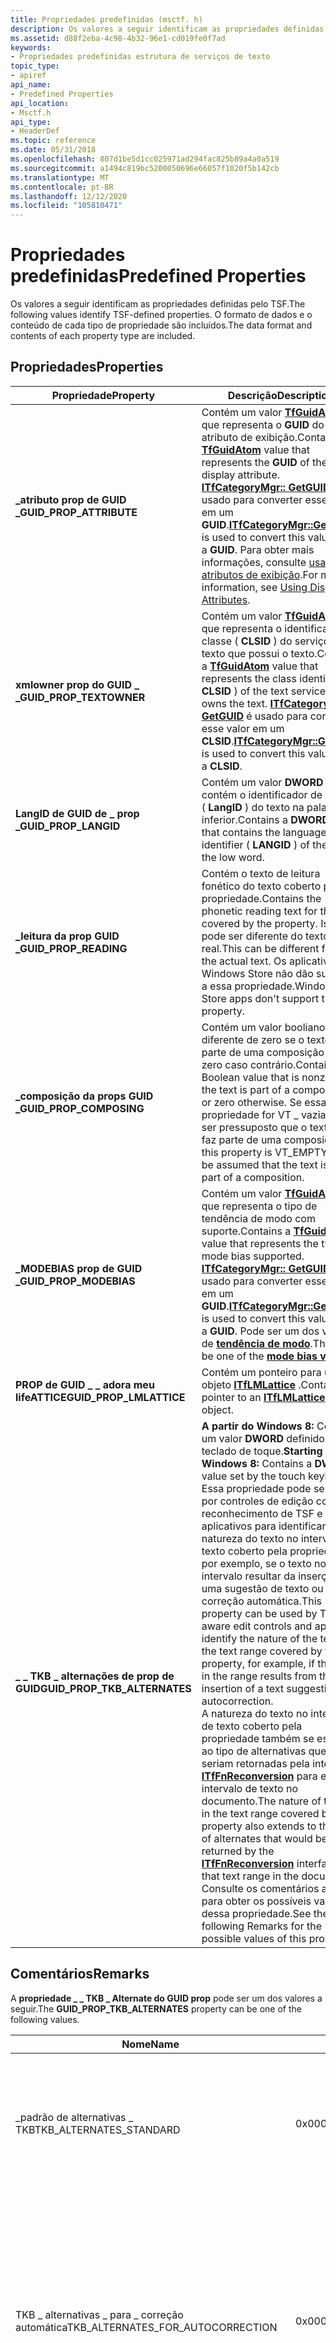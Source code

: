 ```yaml
---
title: Propriedades predefinidas (msctf. h)
description: Os valores a seguir identificam as propriedades definidas pelo TSF. O formato de dados e o conteúdo de cada tipo de propriedade são incluídos.
ms.assetid: d88f2eba-4c98-4b32-96e1-cd019fe0f7ad
keywords:
- Propriedades predefinidas estrutura de serviços de texto
topic_type:
- apiref
api_name:
- Predefined Properties
api_location:
- Msctf.h
api_type:
- HeaderDef
ms.topic: reference
ms.date: 05/31/2018
ms.openlocfilehash: 807d1be5d1cc025971ad294fac825b89a4a0a519
ms.sourcegitcommit: a1494c819bc5200050696e66057f1020f5b142cb
ms.translationtype: MT
ms.contentlocale: pt-BR
ms.lasthandoff: 12/12/2020
ms.locfileid: "105810471"
---
```

# <a name="predefined-properties"></a><span data-ttu-id="7aec5-105">Propriedades predefinidas</span><span class="sxs-lookup"><span data-stu-id="7aec5-105">Predefined Properties</span></span>

<span data-ttu-id="7aec5-106">Os valores a seguir identificam as propriedades definidas pelo TSF.</span><span class="sxs-lookup"><span data-stu-id="7aec5-106">The following values identify TSF-defined properties.</span></span> <span data-ttu-id="7aec5-107">O formato de dados e o conteúdo de cada tipo de propriedade são incluídos.</span><span class="sxs-lookup"><span data-stu-id="7aec5-107">The data format and contents of each property type are included.</span></span>

## <a name="properties"></a><span data-ttu-id="7aec5-108">Propriedades</span><span class="sxs-lookup"><span data-stu-id="7aec5-108">Properties</span></span>



| <span data-ttu-id="7aec5-109">Propriedade</span><span class="sxs-lookup"><span data-stu-id="7aec5-109">Property</span></span>                        | <span data-ttu-id="7aec5-110">Descrição</span><span class="sxs-lookup"><span data-stu-id="7aec5-110">Description</span></span>                                                                                                                                                                                                                                                                                                                                                                                                                                                                                                                                                                                                                                                                       |
|---------------------------------|-----------------------------------------------------------------------------------------------------------------------------------------------------------------------------------------------------------------------------------------------------------------------------------------------------------------------------------------------------------------------------------------------------------------------------------------------------------------------------------------------------------------------------------------------------------------------------------------------------------------------------------------------------------------------------------|
| <span data-ttu-id="7aec5-111">**\_atributo prop de GUID \_**</span><span class="sxs-lookup"><span data-stu-id="7aec5-111">**GUID\_PROP\_ATTRIBUTE**</span></span>       | <span data-ttu-id="7aec5-112">Contém um valor [**TfGuidAtom**](tfguidatom.md) que representa o **GUID** do atributo de exibição.</span><span class="sxs-lookup"><span data-stu-id="7aec5-112">Contains a [**TfGuidAtom**](tfguidatom.md) value that represents the **GUID** of the display attribute.</span></span> <span data-ttu-id="7aec5-113">[**ITfCategoryMgr:: GetGUID**](/windows/desktop/api/Msctf/nf-msctf-itfcategorymgr-getguid) é usado para converter esse valor em um **GUID**.</span><span class="sxs-lookup"><span data-stu-id="7aec5-113">[**ITfCategoryMgr::GetGUID**](/windows/desktop/api/Msctf/nf-msctf-itfcategorymgr-getguid) is used to convert this value into a **GUID**.</span></span> <span data-ttu-id="7aec5-114">Para obter mais informações, consulte [usando atributos de exibição](using-display-attributes.md).</span><span class="sxs-lookup"><span data-stu-id="7aec5-114">For more information, see [Using Display Attributes](using-display-attributes.md).</span></span>                                                                                                                                                                                                                                                                                                                                                                             |
| <span data-ttu-id="7aec5-115">**xmlowner prop do GUID \_ \_**</span><span class="sxs-lookup"><span data-stu-id="7aec5-115">**GUID\_PROP\_TEXTOWNER**</span></span>       | <span data-ttu-id="7aec5-116">Contém um valor [**TfGuidAtom**](tfguidatom.md) que representa o identificador de classe ( **CLSID** ) do serviço de texto que possui o texto.</span><span class="sxs-lookup"><span data-stu-id="7aec5-116">Contains a [**TfGuidAtom**](tfguidatom.md) value that represents the class identifier ( **CLSID** ) of the text service that owns the text.</span></span> <span data-ttu-id="7aec5-117">[**ITfCategoryMgr:: GetGUID**](/windows/desktop/api/Msctf/nf-msctf-itfcategorymgr-getguid) é usado para converter esse valor em um **CLSID**.</span><span class="sxs-lookup"><span data-stu-id="7aec5-117">[**ITfCategoryMgr::GetGUID**](/windows/desktop/api/Msctf/nf-msctf-itfcategorymgr-getguid) is used to convert this value into a **CLSID**.</span></span>                                                                                                                                                                                                                                                                                                                                                                                                                            |
| <span data-ttu-id="7aec5-118">**LangID de GUID de \_ prop \_**</span><span class="sxs-lookup"><span data-stu-id="7aec5-118">**GUID\_PROP\_LANGID**</span></span>          | <span data-ttu-id="7aec5-119">Contém um valor **DWORD** que contém o identificador de idioma ( **LangID** ) do texto na palavra inferior.</span><span class="sxs-lookup"><span data-stu-id="7aec5-119">Contains a **DWORD** value that contains the language identifier ( **LANGID** ) of the text in the low word.</span></span>                                                                                                                                                                                                                                                                                                                                                                                                                                                                                                                                                                      |
| <span data-ttu-id="7aec5-120">**\_leitura da prop GUID \_**</span><span class="sxs-lookup"><span data-stu-id="7aec5-120">**GUID\_PROP\_READING**</span></span>         | <span data-ttu-id="7aec5-121">Contém o texto de leitura fonético do texto coberto pela propriedade.</span><span class="sxs-lookup"><span data-stu-id="7aec5-121">Contains the phonetic reading text for the text covered by the property.</span></span> <span data-ttu-id="7aec5-122">Isso pode ser diferente do texto real.</span><span class="sxs-lookup"><span data-stu-id="7aec5-122">This can be different from the actual text.</span></span> <span data-ttu-id="7aec5-123">Os aplicativos da Windows Store não dão suporte a essa propriedade.</span><span class="sxs-lookup"><span data-stu-id="7aec5-123">Windows Store apps don't support this property.</span></span>                                                                                                                                                                                                                                                                                                                                                                                                                                                                                                              |
| <span data-ttu-id="7aec5-124">**\_composição da props GUID \_**</span><span class="sxs-lookup"><span data-stu-id="7aec5-124">**GUID\_PROP\_COMPOSING**</span></span>       | <span data-ttu-id="7aec5-125">Contém um valor booliano que é diferente de zero se o texto faz parte de uma composição ou zero caso contrário.</span><span class="sxs-lookup"><span data-stu-id="7aec5-125">Contains a Boolean value that is nonzero if the text is part of a composition or zero otherwise.</span></span> <span data-ttu-id="7aec5-126">Se essa propriedade for VT \_ vazia, pode ser pressuposto que o texto não faz parte de uma composição.</span><span class="sxs-lookup"><span data-stu-id="7aec5-126">If this property is VT\_EMPTY, it can be assumed that the text is not part of a composition.</span></span>                                                                                                                                                                                                                                                                                                                                                                                                                                                                                     |
| <span data-ttu-id="7aec5-127">**\_MODEBIAS prop de GUID \_**</span><span class="sxs-lookup"><span data-stu-id="7aec5-127">**GUID\_PROP\_MODEBIAS**</span></span>        | <span data-ttu-id="7aec5-128">Contém um valor [**TfGuidAtom**](tfguidatom.md) que representa o tipo de tendência de modo com suporte.</span><span class="sxs-lookup"><span data-stu-id="7aec5-128">Contains a [**TfGuidAtom**](tfguidatom.md) value that represents the type of mode bias supported.</span></span> <span data-ttu-id="7aec5-129">[**ITfCategoryMgr:: GetGUID**](/windows/desktop/api/Msctf/nf-msctf-itfcategorymgr-getguid) é usado para converter esse valor em um **GUID**.</span><span class="sxs-lookup"><span data-stu-id="7aec5-129">[**ITfCategoryMgr::GetGUID**](/windows/desktop/api/Msctf/nf-msctf-itfcategorymgr-getguid) is used to convert this value into a **GUID**.</span></span> <span data-ttu-id="7aec5-130">Pode ser um dos valores de [**tendência de modo**](mode-bias-values.md).</span><span class="sxs-lookup"><span data-stu-id="7aec5-130">This can be one of the [**mode bias values**](mode-bias-values.md).</span></span>                                                                                                                                                                                                                                                                                                                                                                                                  |
| <span data-ttu-id="7aec5-131">**PROP de GUID \_ \_ adora meu lifeATTICE**</span><span class="sxs-lookup"><span data-stu-id="7aec5-131">**GUID\_PROP\_LMLATTICE**</span></span>       | <span data-ttu-id="7aec5-132">Contém um ponteiro para um objeto [**ITfLMLattice**](/windows/desktop/api/Ctffunc/nn-ctffunc-itflmlattice) .</span><span class="sxs-lookup"><span data-stu-id="7aec5-132">Contains a pointer to an [**ITfLMLattice**](/windows/desktop/api/Ctffunc/nn-ctffunc-itflmlattice) object.</span></span>                                                                                                                                                                                                                                                                                                                                                                                                                                                                                                                                                                                                             |
| <span data-ttu-id="7aec5-133">**\_ \_ TKB \_ alternações de prop de GUID**</span><span class="sxs-lookup"><span data-stu-id="7aec5-133">**GUID\_PROP\_TKB\_ALTERNATES**</span></span> | <span data-ttu-id="7aec5-134">**A partir do Windows 8:** Contém um valor **DWORD** definido pelo teclado de toque.</span><span class="sxs-lookup"><span data-stu-id="7aec5-134">**Starting with Windows 8:** Contains a **DWORD** value set by the touch keyboard.</span></span> <span data-ttu-id="7aec5-135">Essa propriedade pode ser usada por controles de edição com reconhecimento de TSF e aplicativos para identificar a natureza do texto no intervalo de texto coberto pela propriedade, por exemplo, se o texto no intervalo resultar da inserção de uma sugestão de texto ou correção automática.</span><span class="sxs-lookup"><span data-stu-id="7aec5-135">This property can be used by TSF-aware edit controls and apps to identify the nature of the text in the text range covered by the property, for example, if the text in the range results from the insertion of a text suggestion or autocorrection.</span></span> <br/> <span data-ttu-id="7aec5-136">A natureza do texto no intervalo de texto coberto pela propriedade também se estende ao tipo de alternativas que seriam retornadas pela interface [**ITfFnReconversion**](/windows/desktop/api/Ctffunc/nn-ctffunc-itffnreconversion) para esse intervalo de texto no documento.</span><span class="sxs-lookup"><span data-stu-id="7aec5-136">The nature of the text in the text range covered by the property also extends to the type of alternates that would be returned by the [**ITfFnReconversion**](/windows/desktop/api/Ctffunc/nn-ctffunc-itffnreconversion) interface for that text range in the document.</span></span><br/> <span data-ttu-id="7aec5-137">Consulte os comentários a seguir para obter os possíveis valores dessa propriedade.</span><span class="sxs-lookup"><span data-stu-id="7aec5-137">See the following Remarks for the possible values of this property.</span></span><br/> |



 

## <a name="remarks"></a><span data-ttu-id="7aec5-138">Comentários</span><span class="sxs-lookup"><span data-stu-id="7aec5-138">Remarks</span></span>

<span data-ttu-id="7aec5-139">A **propriedade \_ \_ TKB \_ Alternate do GUID prop** pode ser um dos valores a seguir.</span><span class="sxs-lookup"><span data-stu-id="7aec5-139">The **GUID\_PROP\_TKB\_ALTERNATES** property can be one of the following values.</span></span>



| <span data-ttu-id="7aec5-140">Nome</span><span class="sxs-lookup"><span data-stu-id="7aec5-140">Name</span></span>                                     | <span data-ttu-id="7aec5-141">Valor</span><span class="sxs-lookup"><span data-stu-id="7aec5-141">Value</span></span>      | <span data-ttu-id="7aec5-142">Descrição</span><span class="sxs-lookup"><span data-stu-id="7aec5-142">Description</span></span>                                                                                                                                                                                                                                                                                                                                                                                                                                       |
|------------------------------------------|------------|---------------------------------------------------------------------------------------------------------------------------------------------------------------------------------------------------------------------------------------------------------------------------------------------------------------------------------------------------------------------------------------------------------------------------------------------------|
| <span data-ttu-id="7aec5-143">\_padrão de alternativas \_ TKB</span><span class="sxs-lookup"><span data-stu-id="7aec5-143">TKB\_ALTERNATES\_STANDARD</span></span>                | <span data-ttu-id="7aec5-144">0x00000001</span><span class="sxs-lookup"><span data-stu-id="7aec5-144">0x00000001</span></span> | <span data-ttu-id="7aec5-145">Indica que o teclado de toque gerou uma lista de possíveis palavras alternativas para o texto no intervalo coberto pela propriedade, e que nem o intervalo de texto nem as alternativas são uma sugestão de correção automática ou de texto.</span><span class="sxs-lookup"><span data-stu-id="7aec5-145">Indicates that the touch keyboard has generated a list of possible alternate words for the text in the range covered by the property, and that neither the text range nor the alternates are an autocorrection or a text suggestion.</span></span>                                                                                                                                                                                                              |
| <span data-ttu-id="7aec5-146">TKB \_ alternativas \_ para \_ correção automática</span><span class="sxs-lookup"><span data-stu-id="7aec5-146">TKB\_ALTERNATES\_FOR\_AUTOCORRECTION</span></span>     | <span data-ttu-id="7aec5-147">0x00000002</span><span class="sxs-lookup"><span data-stu-id="7aec5-147">0x00000002</span></span> | <span data-ttu-id="7aec5-148">Indica que o teclado de toque gerou uma palavra alternativa que deve substituir automaticamente o texto no intervalo de texto coberto pela propriedade.</span><span class="sxs-lookup"><span data-stu-id="7aec5-148">Indicates that the touch keyboard has generated an alternate word which should automatically replace the text in the text range covered by the property.</span></span><br/> <span data-ttu-id="7aec5-149">O teclado de toque não aplicará a correção automática sem ser instruído a fazer isso pelo controle ou aplicativo de edição.</span><span class="sxs-lookup"><span data-stu-id="7aec5-149">The touch keyboard will not apply the autocorrection without being instructed to do so by the edit control or app.</span></span> <span data-ttu-id="7aec5-150">A interface de reconversão ([**ITfFnReconversion**](/windows/desktop/api/Ctffunc/nn-ctffunc-itffnreconversion)) deve ser usada para aplicar a correção ao texto no documento.</span><span class="sxs-lookup"><span data-stu-id="7aec5-150">The reconversion interface ([**ITfFnReconversion**](/windows/desktop/api/Ctffunc/nn-ctffunc-itffnreconversion)) should be used to apply the correction to the text in the document.</span></span><br/> |
| <span data-ttu-id="7aec5-151">TKB \_ alternativas \_ para \_ previsão</span><span class="sxs-lookup"><span data-stu-id="7aec5-151">TKB\_ALTERNATES\_FOR\_PREDICTION</span></span>         | <span data-ttu-id="7aec5-152">0x00000003</span><span class="sxs-lookup"><span data-stu-id="7aec5-152">0x00000003</span></span> | <span data-ttu-id="7aec5-153">Indica que o intervalo de texto coberto pela propriedade é uma sugestão de texto que foi gerada pelo teclado de toque e inserida no documento pelo usuário.</span><span class="sxs-lookup"><span data-stu-id="7aec5-153">Indicates that the text range covered by the property is a text suggestion that has been generated by the touch keyboard and inserted into the document by the user.</span></span><br/> <span data-ttu-id="7aec5-154">Previsões alternativas adicionais também podem ser armazenadas como uma propriedade no documento.</span><span class="sxs-lookup"><span data-stu-id="7aec5-154">Additional alternate predictions can also be stored as a property in the document.</span></span><br/>                                                                                                                                                                     |
| <span data-ttu-id="7aec5-155">\_correção automática de alternativas de TKB \_ \_ aplicada</span><span class="sxs-lookup"><span data-stu-id="7aec5-155">TKB\_ALTERNATES\_AUTOCORRECTION\_APPLIED</span></span> | <span data-ttu-id="7aec5-156">0x00000004</span><span class="sxs-lookup"><span data-stu-id="7aec5-156">0x00000004</span></span> | <span data-ttu-id="7aec5-157">Indica que o intervalo de texto coberto pela propriedade é uma correção automática fornecida pelo teclado de toque e aplicada por meio da interface [**ITfFnReconversion**](/windows/desktop/api/Ctffunc/nn-ctffunc-itffnreconversion) .</span><span class="sxs-lookup"><span data-stu-id="7aec5-157">Indicates that the text range covered by the property is an autocorrection provided by the touch keyboard and applied via the [**ITfFnReconversion**](/windows/desktop/api/Ctffunc/nn-ctffunc-itffnreconversion) interface.</span></span><br/> <span data-ttu-id="7aec5-158">Esse valor pode ser usado por controles de edição ou aplicativos, com \_ alternativas TKB \_ para \_ correção automática, para evitar a aplicação repetida de uma correção automática.</span><span class="sxs-lookup"><span data-stu-id="7aec5-158">This value can be used by edit controls or apps, with TKB\_ALTERNATES\_FOR\_AUTOCORRECTION, to prevent the repeated application of an autocorrection.</span></span><br/>                                                                               |



 

## <a name="requirements"></a><span data-ttu-id="7aec5-159">Requisitos</span><span class="sxs-lookup"><span data-stu-id="7aec5-159">Requirements</span></span>



| <span data-ttu-id="7aec5-160">Requisito</span><span class="sxs-lookup"><span data-stu-id="7aec5-160">Requirement</span></span> | <span data-ttu-id="7aec5-161">Valor</span><span class="sxs-lookup"><span data-stu-id="7aec5-161">Value</span></span> |
|-------------------------------------|--------------------------------------------------------------------------------------|
| <span data-ttu-id="7aec5-162">Cliente mínimo com suporte</span><span class="sxs-lookup"><span data-stu-id="7aec5-162">Minimum supported client</span></span><br/> | <span data-ttu-id="7aec5-163">Windows 2000 Professional \[somente aplicativos da área de trabalho\]</span><span class="sxs-lookup"><span data-stu-id="7aec5-163">Windows 2000 Professional \[desktop apps only\]</span></span><br/>                           |
| <span data-ttu-id="7aec5-164">Servidor mínimo com suporte</span><span class="sxs-lookup"><span data-stu-id="7aec5-164">Minimum supported server</span></span><br/> | <span data-ttu-id="7aec5-165">Windows 2000 Server \[somente aplicativos da área de trabalho\]</span><span class="sxs-lookup"><span data-stu-id="7aec5-165">Windows 2000 Server \[desktop apps only\]</span></span><br/>                                 |
| <span data-ttu-id="7aec5-166">Redistribuível</span><span class="sxs-lookup"><span data-stu-id="7aec5-166">Redistributable</span></span><br/>          | <span data-ttu-id="7aec5-167">TSF 1,0 no Windows 2000 Professional</span><span class="sxs-lookup"><span data-stu-id="7aec5-167">TSF 1.0 on Windows 2000 Professional</span></span><br/>                                      |
| <span data-ttu-id="7aec5-168">parâmetro</span><span class="sxs-lookup"><span data-stu-id="7aec5-168">Header</span></span><br/>                   | <dl> <span data-ttu-id="7aec5-169"><dt>Msctf. h</dt></span><span class="sxs-lookup"><span data-stu-id="7aec5-169"><dt>Msctf.h</dt></span></span> </dl>   |
| <span data-ttu-id="7aec5-170">INSERI</span><span class="sxs-lookup"><span data-stu-id="7aec5-170">IDL</span></span><br/>                      | <dl> <span data-ttu-id="7aec5-171"><dt>Msctf. idl</dt></span><span class="sxs-lookup"><span data-stu-id="7aec5-171"><dt>Msctf.idl</dt></span></span> </dl> |



## <a name="see-also"></a><span data-ttu-id="7aec5-172">Confira também</span><span class="sxs-lookup"><span data-stu-id="7aec5-172">See also</span></span>

<dl> <dt>

[<span data-ttu-id="7aec5-173">**TfGuidAtom**</span><span class="sxs-lookup"><span data-stu-id="7aec5-173">**TfGuidAtom**</span></span>](tfguidatom.md)
</dt> <dt>

[<span data-ttu-id="7aec5-174">**ITfCategoryMgr:: GetGuid**</span><span class="sxs-lookup"><span data-stu-id="7aec5-174">**ITfCategoryMgr::GetGUID**</span></span>](/windows/desktop/api/Msctf/nf-msctf-itfcategorymgr-getguid)
</dt> <dt>

[<span data-ttu-id="7aec5-175">Usando atributos de exibição</span><span class="sxs-lookup"><span data-stu-id="7aec5-175">Using Display Attributes</span></span>](using-display-attributes.md)
</dt> <dt>

[<span data-ttu-id="7aec5-176">**Valores de tendência do modo**</span><span class="sxs-lookup"><span data-stu-id="7aec5-176">**Mode Bias Values**</span></span>](mode-bias-values.md)
</dt> <dt>

[<span data-ttu-id="7aec5-177">**ITfLMLattice**</span><span class="sxs-lookup"><span data-stu-id="7aec5-177">**ITfLMLattice**</span></span>](/windows/desktop/api/Ctffunc/nn-ctffunc-itflmlattice)
</dt> </dl>

 

 





